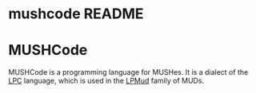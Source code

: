# mushcode README
# MUSHCode

MUSHCode is a programming language for MUSHes. It is a dialect of the [LPC]( http://www.lpc.org/ ) language, which is used in the [LPMud]( http://www.lpmud.org/ ) family of MUDs.

